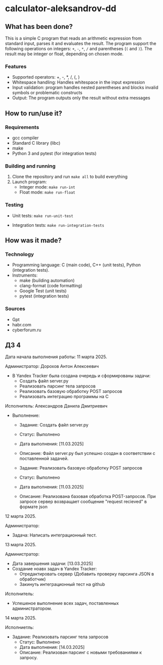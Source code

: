 # calculator-aleksandrov-dd

## What has been done?

This is a simple C program that reads an arithmetic expression from standard input, parses it and evaluates the result. The program support the following operations on integers: `+`, `-`, `*`, `/` and parentheses (`(` and `)`). The result may be integer or float, depending on chosen mode.

### Features

- Supported operators: +, -, *, /, (, )
- Whitespace handling: Handles whitespace in the input expression
- Input validation: program handles nested parentheses and blocks invalid symbols or problematic constructs
- Output: The program outputs only the result without extra messages

## How to run/use it?

### Requirements
- gcc compiler
- Standard C library (libc)
- make
- Python 3 and pytest (for integration tests)

### Building and running
1. Clone the repository and run `make all` to build everything
2. Launch program:
   - Integer mode:
   	`make run-int`
   - Float mode:
   	`make run-float`

### Testing
- Unit tests:
	`make run-unit-test`
	
- Integration tests:
	`make run-integration-tests`

## How was it made?

### Technology
- Programming language: C (main code), C++ (unit tests), Python (integration tests).
- Instruments:
  - make (building automation)
  - clang-format (code formatting)
  - Google Test (unit tests)
  - pytest (integration tests)

### Sources
- Gpt
- habr.com
- cyberforum.ru

##  ДЗ 4
Дата начала выполнения работы: 11 марта 2025.

Администратор: Дорохов Антон Алексеевич
- В Yandex Tracker была создана очередь и сформированы задачи:
  - Создать файл server.py
  - Реализовать парсинг тела запросов
  - Реализовать базовую обработку POST  запросов
  - Реализовать интеграцию программы на C
  
Исполнитель: Александров Данила Дмитриевич
- Выполнение:
  - Задание: Создать файл server.py
  - Статус: Выполнено
  - Дата выполнения: [11.03.2025]
  - Описание: Файл server.py был успешно создан в соответствии с поставленной задачей.
 
  - Задание: Реализовать базовую обработку POST  запросов
  - Статус: Выполнено
  - Дата выполнения: [11.03.2025]
  - Описание: Реализована базовая обработка POST-запросов. При запросе сервер возвращает сообщение "request recieved" в формате json

12 марта 2025.

Администратор:
- Задача: Написать интеграционный тест.

13 марта 2025.

Администратор:
- Дата завершения задачи: [13.03.2025]
- Создание ноавх задач в Yandex Tracker:
  - Отредактировать сервер (Добавить проверку парсинга JSON в обработчик)
  - Закинуть интеграционный тест на github

Исполнитель: 
- Успешеное выполнение всех задач, поставленных администратором.

14 марта 2025.

Исполниетль:
- Задание: Реализовать парсинг тела запросов
  - Статус: Выполнено
  - Дата выполнения: [14.03.2025]
  - Описание: Реализован парсинг с новыми требованиями к запросу.
